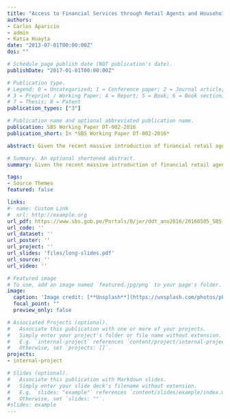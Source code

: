 ```yaml
---
title: "Access to Financial Services through Retail Agents and Household Expenditures: Evidence from Peru"
authors:
- Carlos Aparicio
- admin
- Katia Huayta
date: "2013-07-01T00:00:00Z"
doi: ""

# Schedule page publish date (NOT publication's date).
publishDate: "2017-01-01T00:00:00Z"

# Publication type.
# Legend: 0 = Uncategorized; 1 = Conference paper; 2 = Journal article;
# 3 = Preprint / Working Paper; 4 = Report; 5 = Book; 6 = Book section;
# 7 = Thesis; 8 = Patent
publication_types: ["3"]

# Publication name and optional abbreviated publication name.
publication: SBS Working Paper DT-002-2016
publication_short: In *SBS Working Paper DT-002-2016*

abstract: Given the recent massive introduction of financial retail agents across districts over the last years, we adopt a Fixed-Effects (FE) strategy to intend to estimate the effects of the access to financial services on household expenditure in Peru. We use the household panel data 2007-2011 from the Peruvian Household Survey (ENAHO) and the information of the number of retail agents available in the Peruvian districts gathered by the Financial Stability Authority of Peru (SBS). Our estimates suggest that the introduction of retail agents is associated with a reduction of total household expenditure and transportation costs. Moreover, we find evidence of a non-linear relationship between the number of retail agents in a district and household expenditure. Regarding to rural households, our results are not conclusive due to the still low coverage of the financial system in this area and sample size limitations.

# Summary. An optional shortened abstract.
summary: Given the recent massive introduction of financial retail agents across districts over the last years, we adopt a Fixed-Effects (FE) strategy to intend to estimate the effects of the access to financial services on household expenditure in Peru.

tags:
- Source Themes
featured: false

links:
#- name: Custom Link
#  url: http://example.org
url_pdf: https://www.sbs.gob.pe/Portals/0/jer/ddt_ano2016/20160505_SBS-DT-002-2016.pdf
url_code: ''
url_dataset: ''
url_poster: ''
url_project: ''
url_slides: 'files/long-slides.pdf'
url_source: ''
url_video: ''

# Featured image
# To use, add an image named `featured.jpg/png` to your page's folder. 
image:
  caption: 'Image credit: [**Unsplash**](https://unsplash.com/photos/pLCdAaMFLTE)'
  focal_point: ""
  preview_only: false

# Associated Projects (optional).
#   Associate this publication with one or more of your projects.
#   Simply enter your project's folder or file name without extension.
#   E.g. `internal-project` references `content/project/internal-project/index.md`.
#   Otherwise, set `projects: []`.
projects:
- internal-project

# Slides (optional).
#   Associate this publication with Markdown slides.
#   Simply enter your slide deck's filename without extension.
#   E.g. `slides: "example"` references `content/slides/example/index.md`.
#   Otherwise, set `slides: ""`.
#slides: example
---
```

